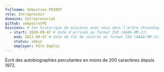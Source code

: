 ```yaml
---
fullname: Sébastien POIROT
role: Intrapreneur
domaine: Intraprenariat
github: sebpoirotPE
missions: # ton historique de missions avec nous dans l'ordre chronologique. Remplis déjà la première pour commencer !
  - start: 2020-09-07 # date d'arrivée au format ISO (AAAA-MM-JJ)
    end: 2021-09-07 # date de fin de contrat au format ISO (AAAA-MM-JJ)
    status: admin
    employer: Pôle Emploi
---
```

Écrit des autobiographies percutantes en moins de 200 caractères depuis 1972.
